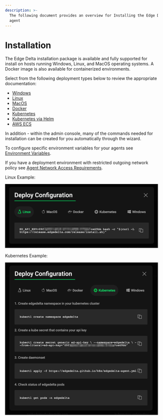 ```yaml
---
description: >-
  The following document provides an overview for Installing the Edge Delta
  agent
---
```


# Installation

The Edge Delta installation package is available and fully supported for install on hosts running Windows, Linux, and MacOS operating systems. A Docker image is also available for containerized environments.

Select from the following deployment types below to review the appropriate documentation:

* [Windows](windows.md)
* [Linux](linux.md)
* [MacOS](macos.md)
* [Docker](docker.md)
* [Kubernetes](kubernetes.md)
* [Kubernetes via Helm](helm.md)
* [AWS ECS](amazon-ecs.md)

In addition - within the admin console, many of the commands needed for installation can be created for you automatically through the wizard.

To configure specific environment variables for your agents see [Environment Variables](environment-variables.md).

If you have a deployment environment with restricted outgoing network policy see [Agent Network Access Requirements](network-access.md).

Linux Example:

![](../assets/edge_delta_deploy.jpg)

Kubernetes Example:

![](../assets/edge_delta_dk8s.jpg)

